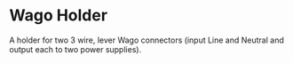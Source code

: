 # Wago Holder

A holder for two 3 wire, lever Wago connectors (input Line and Neutral and output each to two power supplies).  
